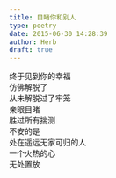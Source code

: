 ```yaml
---  
title: 目睹你和别人  
type: poetry  
date: 2015-06-30 14:28:39  
author: Herb  
draft: true
---  
```

终于见到你的幸福  
仿佛解脱了  
从未解脱过了牢笼  
亲眼目睹  
胜过所有揣测  
不安的是  
处在遥远无家可归的人  
一个火热的心  
无处置放